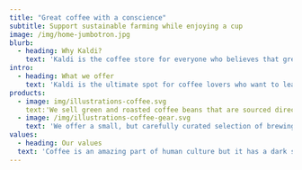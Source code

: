 ```yaml
---
title: "Great coffee with a conscience"
subtitle: Support sustainable farming while enjoying a cup
image: /img/home-jumbotron.jpg
blurb:
  - heading: Why Kaldi?
    text: 'Kaldi is the coffee store for everyone who believes that great coffee'
intro:
  - heading: What we offer
    text: 'Kaldi is the ultimate spot for coffee lovers who want to learn about their'
products:
  - image: img/illustrations-coffee.svg
    text:'We sell green and roasted coffee beans that are sourced directly from'
  - image: /img/illustrations-coffee-gear.svg
    text: 'We offer a small, but carefully curated selection of brewing gear and'
values:
  - heading: Our values
  text: 'Coffee is an amazing part of human culture but it has a dark side too'
---
```

